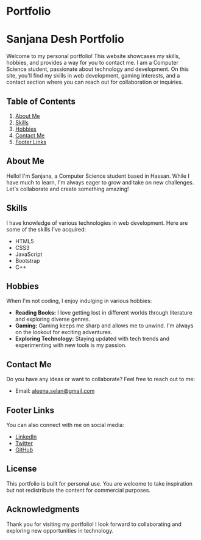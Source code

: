 # Portfolio

# Sanjana Desh Portfolio

Welcome to my personal portfolio! This website showcases my skills, hobbies, and provides a way for you to contact me. I am a Computer Science student, passionate about technology and development. On this site, you'll find my skills in web development, gaming interests, and a contact section where you can reach out for collaboration or inquiries.

## Table of Contents

1. [About Me](#about-me)
2. [Skills](#skills)
3. [Hobbies](#hobbies)
4. [Contact Me](#contact-me)
5. [Footer Links](#footer-links)

## About Me

Hello! I'm Sanjana, a Computer Science student based in Hassan. While I have much to learn, I'm always eager to grow and take on new challenges. Let's collaborate and create something amazing!

## Skills

I have knowledge of various technologies in web development. Here are some of the skills I've acquired:

- HTML5
- CSS3
- JavaScript
- Bootstrap
- C++

## Hobbies

When I'm not coding, I enjoy indulging in various hobbies:

- **Reading Books:** I love getting lost in different worlds through literature and exploring diverse genres.
- **Gaming:** Gaming keeps me sharp and allows me to unwind. I'm always on the lookout for exciting adventures.
- **Exploring Technology:** Staying updated with tech trends and experimenting with new tools is my passion.

## Contact Me

Do you have any ideas or want to collaborate? Feel free to reach out to me:

- Email: [aleena.selan@gmail.com](mailto:aleena.selan@gmail.com)

## Footer Links

You can also connect with me on social media:

- [LinkedIn](https://www.linkedin.com/in/sanjana-desh-036195260/)
- [Twitter](https://x.com/DeshSanjan37742)
- [GitHub](https://github.com/Sanjana-Desh)

## License

This portfolio is built for personal use. You are welcome to take inspiration but not redistribute the content for commercial purposes.

## Acknowledgments

Thank you for visiting my portfolio! I look forward to collaborating and exploring new opportunities in technology.

